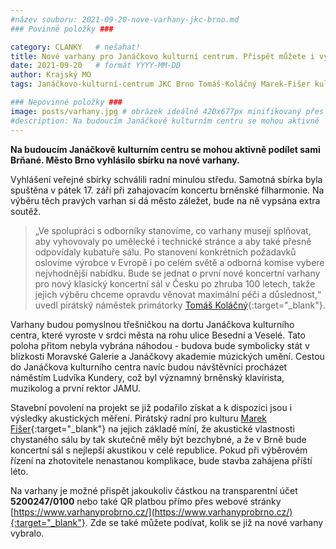 ```yaml
---
#název souboru: 2021-09-20-nove-varhany-jkc-brno.md
### Povinné položky ###

category: CLANKY   # nešahat!
title: Nové varhany pro Janáčkovo kulturní centrum. Přispět můžete i vy! 
date: 2021-09-20   # formát YYYY-MM-DD
author: Krajský MO
tags: Janáčkovo-kulturní-centrum JKC Brno Tomáš-Koláčný Marek-Fišer kultura # kategorie odděleny mezerami, např. volby zemědělství životní-prostředí piráti (viz https://jihomoravsky.pirati.cz/tags/)

### Nepovinné položky ###
image: posts/varhany.jpg # obrázek ideálně 420x677px minifikovaný přes https://tinypng.com/
#description: Na budoucím Janáčkově kulturním centru se mohou aktivně  podílet sami Brňané. Město Brno vyhlásilo sbírku na nové varhany.
---
```

**Na budoucím Janáčkově kulturním centru se mohou aktivně  podílet sami Brňané. Město Brno vyhlásilo sbírku na nové varhany.** 

Vyhlášení veřejné sbírky schválili radní minulou středu. Samotná sbírka byla spuštěna v pátek 17. září při zahajovacím koncertu brněnské filharmonie. Na výběru těch pravých varhan si dá město záležet, bude na ně vypsána extra soutěž. 

> „Ve spolupráci s odborníky stanovíme, co varhany musejí splňovat, aby vyhovovaly po umělecké i technické stránce a aby také přesně odpovídaly kubatuře sálu. Po stanovení konkrétních požadavků oslovíme výrobce v Evropě i po celém světě a odborná komise vybere nejvhodnější nabídku. Bude se jednat o první nové koncertní varhany pro nový klasický koncertní sál v Česku po zhruba 100 letech, takže jejich výběru chceme opravdu věnovat maximální péči a důslednost,“ uvedl pirátský náměstek primátorky [Tomáš Koláčný](https://jihomoravsky.pirati.cz/lide/tomas-kolacny/){:target="_blank"}. 
> 

Varhany budou pomyslnou třešničkou na dortu Janáčkova kulturního centra, které vyroste v srdci města na rohu ulice Besední a Veselé. Tato poloha přitom nebyla vybrána náhodou - budova bude symbolicky stát v blízkosti Moravské Galerie a Janáčkovy akademie múzických umění. Cestou do Janáčkova kulturního centra navíc budou návštěvníci procházet náměstím Ludvíka Kundery, což byl významný brněnský klavírista, muzikolog a první rektor JAMU.

Stavební povolení na projekt se již podařilo získat a k dispozici jsou i výsledky akustických měření. Pirátský radní pro kulturu [Marek Fišer](https://jihomoravsky.pirati.cz/lide/marek-fiser/){:target="_blank"} na jejich základě míní, že akustické vlastnosti chystaného sálu by tak skutečně měly být bezchybné, a že v Brně bude koncertní sál s nejlepší akustikou v celé republice. Pokud při výběrovém řízení na zhotovitele nenastanou komplikace, bude stavba zahájena příští léto. 

Na varhany je možné přispět jakoukoliv částkou na transparentní účet **5200247/0100** nebo také QR platbou přímo přes webové stránky [https://www.varhanyprobrno.cz/](https://www.varhanyprobrno.cz/){:target="_blank"}. Zde se také můžete podívat, kolik se již na nové varhany vybralo. 
